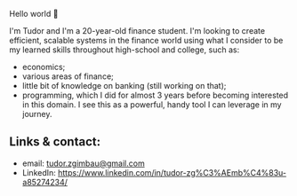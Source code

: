 Hello world 👋

I'm Tudor and I'm a 20-year-old finance student. I'm looking to create efficient, scalable systems in the finance world using what I consider to be my learned skills throughout high-school and college, such as:
  - economics;
  - various areas of finance;
  - little bit of knowledge on banking (still working on that);
  - programming, which I did for almost 3 years before becoming interested in this domain. I see this as a powerful, handy tool I can leverage in my journey.

## Links & contact: 
   - email: tudor.zgimbau@gmail.com
   - LinkedIn: https://www.linkedin.com/in/tudor-zg%C3%AEmb%C4%83u-a85274234/
